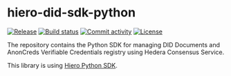 # hiero-did-sdk-python

[![Release](https://img.shields.io/github/v/release/hiero-ledger/hiero-did-sdk-python)](https://img.shields.io/github/v/release/hashgraph/hiero-ledger/hiero-did-sdk-python)
[![Build status](https://img.shields.io/github/actions/workflow/status/hiero-ledger/hiero-did-sdk-python/main.yml?branch=main)](https://github.com/hiero-ledger/hiero-did-sdk-python/actions/workflows/main.yml?query=branch%3Amain)
[![Commit activity](https://img.shields.io/github/commit-activity/m/hiero-ledger/hiero-did-sdk-python)](https://img.shields.io/github/commit-activity/m/hiero-ledger/hiero-did-sdk-python)
[![License](https://img.shields.io/github/license/hiero-ledger/hiero-did-sdk-python)](https://img.shields.io/github/license/hiero-ledger/hiero-did-sdk-python)

The repository contains the Python SDK for managing DID Documents and AnonCreds Verifiable Credentials registry using
Hedera Consensus Service.

This library is using [Hiero Python SDK](https://github.com/hiero-ledger/hiero-sdk-python).
